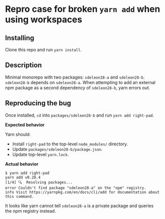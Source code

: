 # Repro case for broken `yarn add` when using workspaces

## Installing

Clone this repo and run `yarn install`.

## Description

Minimal monorepo with two packages: `sdeleon28-a` and `sdeleon28-b`. `sdeleon28-b` depends on `sdeleon28-a`. When attempting to add an external npm package as a second dependency of `sdeleon28-b`, yarn errors out.

## Reproducing the bug

Once installed, `cd` into `packages/sdeleon28-b` and run `yarn add right-pad`.

**Expected behavior**

Yarn should:

* Install `right-pad` to the top-level `node_modules/` directory.
* Update `packages/sdeleon28-b/package.json`.
* Update top-level `yarn.lock`.

**Actual behavior**

```
$ yarn add right-pad
yarn add v0.28.4
[1/4] 🔍  Resolving packages...
error Couldn't find package "sdeleon28-a" on the "npm" registry.
info Visit https://yarnpkg.com/en/docs/cli/add for documentation about this command.
```

It looks like yarn cannot tell `sdeleon28-a` is a private package and queries the npm registry instead.

